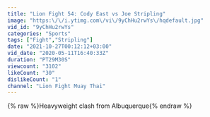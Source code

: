 ```yaml
---
title: "Lion Fight 54: Cody East vs Joe Stripling"
image: "https:\/\/i.ytimg.com\/vi\/9yChHu2rwYs\/hqdefault.jpg"
vid_id: "9yChHu2rwYs"
categories: "Sports"
tags: ["Fight","Stripling"]
date: "2021-10-27T00:12:12+03:00"
vid_date: "2020-05-11T16:40:33Z"
duration: "PT29M30S"
viewcount: "3102"
likeCount: "30"
dislikeCount: "1"
channel: "Lion Fight Muay Thai"
---
```

{% raw %}Heavyweight clash from Albuquerque{% endraw %}
